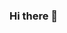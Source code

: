 ### Hi there 👋

<!--
**islamuddin/islamuddin** is a ✨ _special_ ✨ repository because its `README.md` (this file) appears on your GitHub profile.

Here are some ideas to get you started:

- 🔭 I’m currently working on AWS Clouds
- 🌱 I’m currently learning AI & IoT
- 👯 I’m looking to collaborate on AI & IoT
- 🤔 I’m looking for help with Two Parents Node Library tree in Javascript
- 💬 Ask me about Cloud, Web & Native Apps
- 📫 How to reach me: uddinislam46@gmail.com
- 😄 Pronouns: ID KHAN
- ⚡ Fun fact: #Jo #Jitna #Hai #Aaj #Hai #Kal #Kuch #Bhi #Nahin
-->
